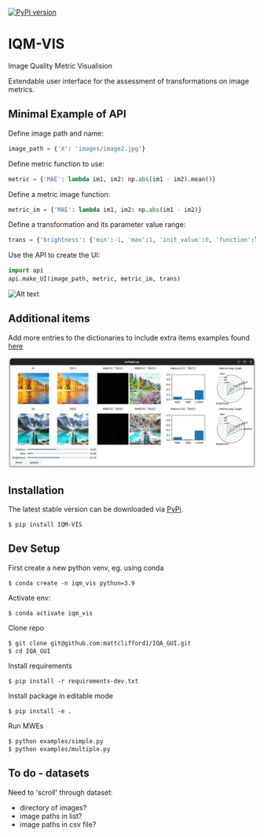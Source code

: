 [![PyPI version](https://badge.fury.io/py/IQM-VIS.svg)](https://badge.fury.io/py/IQM-VIS)

# IQM-VIS
Image Quality Metric Visualision

Extendable user interface for the assessment of transformations on image metrics.

## Minimal Example of API
Define image path and name:
```python
image_path = {'X': 'images/image2.jpg'}
```
Define metric function to use:
```python
metric = {'MAE': lambda im1, im2: np.abs(im1 - im2).mean()}
```
Define a metric image function:
```python
metric_im = {'MAE': lambda im1, im2: np.abs(im1 - im2)}
```
Define a transformation and its parameter value range:
```python
trans = {'brightness': {'min':-1, 'max':1, 'init_value':0, 'function':lambda im, val: np.clip(im + val, 0, 1)}}
```
Use the API to create the UI:
```python
import api
api.make_UI(image_path, metric, metric_im, trans)
```
![Alt text](examplesimages/ui-simple.png?raw=true "Simple UI")

## Additional items
Add more entries to the dictionaries to include extra items examples found [here](examples/multiple.py)

![Alt text](examples/images/ui-multi.png?raw=true "Multi UI")


## Installation
The latest stable version can be downloaded via [PyPi](https://pypi.org/project/IQM-VIS/0.1/).
```
$ pip install IQM-VIS
```

## Dev Setup
First create a new python venv, eg. using conda
```
$ conda create -n iqm_vis python=3.9
```
Activate env:
```
$ conda activate iqm_vis
```
Clone repo
```
$ git clone git@github.com:mattclifford1/IQA_GUI.git
$ cd IQA_GUI
```
Install requirements
```
$ pip install -r requirements-dev.txt
```
Install package in editable mode
```
$ pip install -e .
```
Run MWEs
```
$ python examples/simple.py
$ python examples/multiple.py
```

## To do - datasets
Need to 'scroll' through dataset:
  - directory of images?
  - image paths in list?
  - image paths in csv file?
